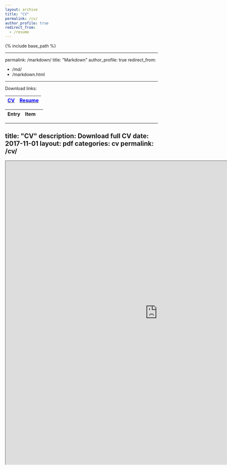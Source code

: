 ```yaml
---
layout: archive
title: "CV"
permalink: /cv/
author_profile: true
redirect_from:
  - /resume
---
```


{% include base_path %}


---
permalink: /markdown/
title: "Markdown"
author_profile: true
redirect_from: 
  - /md/
  - /markdown.html
---


Download links:

| [<span style="color:blue">CV</span>](https://nesar.github.io/files/CV_NesarRamachandra.pdf) | [<span style="color:blue">Resume</span>](https://nesar.github.io/files/Resume_NesarRamachandra.pdf) |
|:-----------:|:-------------:|



| Entry            | Item   |                                                              |
| --------         | ------ | ------------------------------------------------------------ |



---
title: "CV"
description: Download full CV
date: 2017-11-01
layout: pdf
categories: cv
permalink: /cv/
---


<iframe src="https://nesar.github.io/files/CV_NesarRamachandra.pdf" width="1000" height="1000"></iframe>


<!---
<body style="margin:0px;padding:0px;overflow:hidden">
    <iframe src="https://nesar.github.io/files/CV_NesarRamachandra.pdf" frameborder="0" style="overflow:hidden;overflow-x:hidden;overflow-y:hidden;height:100%;width:100%;position:absolute;top:0px;left:0px;right:0px;bottom:0px" height="100%" width="100%"></iframe>
</body>
-->
